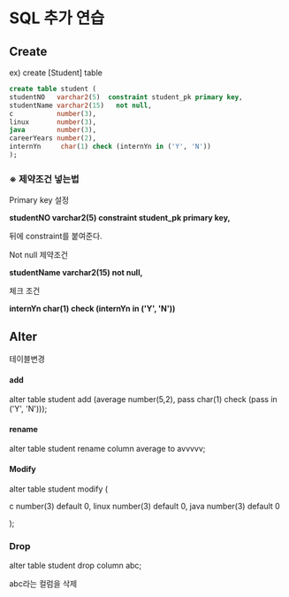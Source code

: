 # SQL 추가 연습



## Create

ex) create [Student] table

```sql
create table student (
studentNO   varchar2(5)  constraint student_pk primary key,
studentName varchar2(15)   not null,
c           number(3),
linux       number(3),
java        number(3),
careerYears number(2),
internYn     char(1) check (internYn in ('Y', 'N'))
);
```



### ※ 제약조건 넣는법

Primary key 설정

**studentNO   varchar2(5)  constraint student_pk primary key,**

뒤에 constraint를 붙여준다. 



Not null 제약조건 

**studentName varchar2(15)   not null,**



체크 조건

**internYn     char(1) check (internYn in ('Y', 'N'))**



## Alter

테이블변경



#### add

alter table student add (average number(5,2), pass char(1) check (pass in ('Y', 'N')));



#### rename

alter table student rename column average to avvvvv;



#### Modify

alter table student modify (

c           number(3) default 0,
linux       number(3) default 0,
java        number(3) default 0

);



### Drop

alter table student  drop column abc;



abc라는 컬럼을 삭제